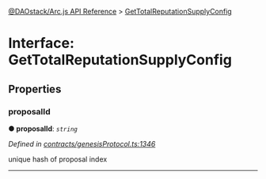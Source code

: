 [@DAOstack/Arc.js API Reference](../README.md) > [GetTotalReputationSupplyConfig](../interfaces/gettotalreputationsupplyconfig.md)



# Interface: GetTotalReputationSupplyConfig


## Properties
<a id="proposalid"></a>

###  proposalId

**●  proposalId**:  *`string`* 

*Defined in [contracts/genesisProtocol.ts:1346](https://github.com/daostack/arc.js/blob/0fff6d4/lib/contracts/genesisProtocol.ts#L1346)*



unique hash of proposal index




___


